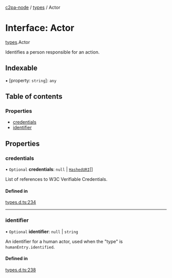 [c2pa-node](../README.md) / [types](../modules/types.md) / Actor

# Interface: Actor

[types](../modules/types.md).Actor

Identifies a person responsible for an action.

## Indexable

▪ [property: `string`]: `any`

## Table of contents

### Properties

- [credentials](types.Actor.md#credentials)
- [identifier](types.Actor.md#identifier)

## Properties

### credentials

• `Optional` **credentials**: ``null`` \| [`HashedURI`](types.HashedURI.md)[]

List of references to W3C Verifiable Credentials.

#### Defined in

[types.d.ts:234](https://github.com/contentauth/c2pa-node/blob/75bd66f/js-src/types.d.ts#L234)

___

### identifier

• `Optional` **identifier**: ``null`` \| `string`

An identifier for a human actor, used when the "type" is `humanEntry.identified`.

#### Defined in

[types.d.ts:238](https://github.com/contentauth/c2pa-node/blob/75bd66f/js-src/types.d.ts#L238)
